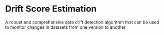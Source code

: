 # Drift Score Estimation
A robust and comprehensive data drift detection algorithm that can be used to monitor changes in datasets from one version to another
